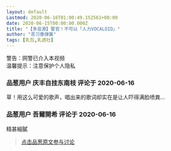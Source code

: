 ```yaml
---
layout: default
Lastmod: 2020-06-16T01:00:49.152561+00:00
date: 2020-06-15T00:00:00.000Z
title: "【多音源】警官！不可以「人力VOCALOID」"
author: "恶习像弹簧"
tags: [乳包,乳透社]
---
```


警告：网警已介入本视频  
温馨提示：注意保护个人隐私

            
### 品葱用户 **庆丰自挂东南枝** 评论于 2020-06-16
        
草！用这么可爱的歌声，唱出来的歌词却实在是让人吓得满脸喷粪...
        


            
### 品葱用户 **吾爾開希** 评论于 2020-06-16
        
精甚細膩
        






> [点击品葱原文参与讨论](https://pincong.rocks/video/id-2349__sort_key-agree_count__sort-DESC)

